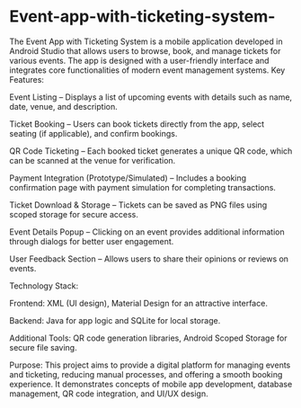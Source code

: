 # Event-app-with-ticketing-system-
The Event App with Ticketing System is a mobile application developed in Android Studio that allows users to browse, book, and manage tickets for various events. The app is designed with a user-friendly interface and integrates core functionalities of modern event management systems.
Key Features:

Event Listing – Displays a list of upcoming events with details such as name, date, venue, and description.

Ticket Booking – Users can book tickets directly from the app, select seating (if applicable), and confirm bookings.

QR Code Ticketing – Each booked ticket generates a unique QR code, which can be scanned at the venue for verification.

Payment Integration (Prototype/Simulated) – Includes a booking confirmation page with payment simulation for completing transactions.

Ticket Download & Storage – Tickets can be saved as PNG files using scoped storage for secure access.

Event Details Popup – Clicking on an event provides additional information through dialogs for better user engagement.

User Feedback Section – Allows users to share their opinions or reviews on events.

Technology Stack:

Frontend: XML (UI design), Material Design for an attractive interface.

Backend: Java for app logic and SQLite for local storage.

Additional Tools: QR code generation libraries, Android Scoped Storage for secure file saving.

Purpose:
This project aims to provide a digital platform for managing events and ticketing, reducing manual processes, and offering a smooth booking experience. It demonstrates concepts of mobile app development, database management, QR code integration, and UI/UX design.

